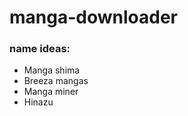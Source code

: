 # manga-downloader

### name ideas:
<ul>
<li>Manga shima</li>
<li>Breeza mangas</li>
<li>Manga miner</li>
<li>Hinazu</li>
</ul>
